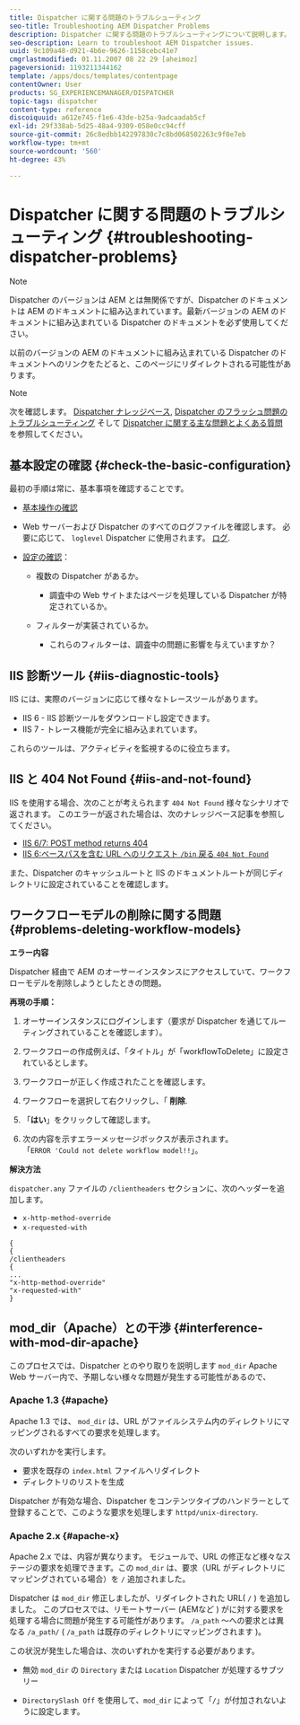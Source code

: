 ```yaml
---
title: Dispatcher に関する問題のトラブルシューティング
seo-title: Troubleshooting AEM Dispatcher Problems
description: Dispatcher に関する問題のトラブルシューティングについて説明します。
seo-description: Learn to troubleshoot AEM Dispatcher issues.
uuid: 9c109a48-d921-4b6e-9626-1158cebc41e7
cmgrlastmodified: 01.11.2007 08 22 29 [aheimoz]
pageversionid: 1193211344162
template: /apps/docs/templates/contentpage
contentOwner: User
products: SG_EXPERIENCEMANAGER/DISPATCHER
topic-tags: dispatcher
content-type: reference
discoiquuid: a612e745-f1e6-43de-b25a-9adcaadab5cf
exl-id: 29f338ab-5d25-48a4-9309-058e0cc94cff
source-git-commit: 26c8edbb142297830c7c8bd068502263c9f0e7eb
workflow-type: tm+mt
source-wordcount: '560'
ht-degree: 43%

---
```


# Dispatcher に関する問題のトラブルシューティング {#troubleshooting-dispatcher-problems}

>[!NOTE]
>
>Dispatcher のバージョンは AEM とは無関係ですが、Dispatcher のドキュメントは AEM のドキュメントに組み込まれています。最新バージョンの AEM のドキュメントに組み込まれている Dispatcher のドキュメントを必ず使用してください。
>
>以前のバージョンの AEM のドキュメントに組み込まれている Dispatcher のドキュメントへのリンクをたどると、このページにリダイレクトされる可能性があります。

>[!NOTE]
>
>次を確認します。 [Dispatcher ナレッジベース](https://helpx.adobe.com/experience-manager/kb/index/dispatcher.html), [Dispatcher のフラッシュ問題のトラブルシューティング](https://experienceleague.adobe.com/search.html?lang=en#q=troubleshooting%20dispatcher%20flushing%20issues&amp;sort=relevancy&amp;f:el_product=[Experience%20Manager]) そして [Dispatcher に関する主な問題とよくある質問](dispatcher-faq.md) を参照してください。

## 基本設定の確認 {#check-the-basic-configuration}

最初の手順は常に、基本事項を確認することです。

* [基本操作の確認](/help/using/dispatcher-configuration.md#confirming-basic-operation)
* Web サーバーおよび Dispatcher のすべてのログファイルを確認します。 必要に応じて、 `loglevel` Dispatcher に使用されます。 [ログ](/help/using/dispatcher-configuration.md#logging).

* [設定の確認](/help/using/dispatcher-configuration.md)：

   * 複数の Dispatcher があるか。

      * 調査中の Web サイトまたはページを処理している Dispatcher が特定されているか。
   * フィルターが実装されているか。

      * これらのフィルターは、調査中の問題に影響を与えていますか？


## IIS 診断ツール {#iis-diagnostic-tools}

IIS には、実際のバージョンに応じて様々なトレースツールがあります。

* IIS 6 - IIS 診断ツールをダウンロードし設定できます。
* IIS 7 - トレース機能が完全に組み込まれています。

これらのツールは、アクティビティを監視するのに役立ちます。

## IIS と 404 Not Found {#iis-and-not-found}

IIS を使用する場合、次のことが考えられます `404 Not Found` 様々なシナリオで返されます。 このエラーが返された場合は、次のナレッジベース記事を参照してください。

* [IIS 6/7: POST method returns 404](https://helpx.adobe.com/experience-manager/kb/IIS6IsapiFilters.html)
* [IIS 6:ベースパスを含む URL へのリクエスト `/bin` 戻る `404 Not Found`](https://helpx.adobe.com/experience-manager/kb/RequestsToBinDirectoryFailInIIS6.html)

また、Dispatcher のキャッシュルートと IIS のドキュメントルートが同じディレクトリに設定されていることを確認します。

## ワークフローモデルの削除に関する問題 {#problems-deleting-workflow-models}

**エラー内容**

Dispatcher 経由で AEM のオーサーインスタンスにアクセスしていて、ワークフローモデルを削除しようとしたときの問題。

**再現の手順：**

1. オーサーインスタンスにログインします（要求が Dispatcher を通じてルーティングされていることを確認します）。
1. ワークフローの作成例えば、「タイトル」が「workflowToDelete」に設定されているとします。
1. ワークフローが正しく作成されたことを確認します。
1. ワークフローを選択して右クリックし、「 **削除**.

1. 「**はい**」をクリックして確認します。
1. 次の内容を示すエラーメッセージボックスが表示されます。\
   「`ERROR 'Could not delete workflow model!!`」。

**解決方法**

`dispatcher.any` ファイルの `/clientheaders` セクションに、次のヘッダーを追加します。

* `x-http-method-override`
* `x-requested-with`

```
{  
{  
/clientheaders  
{  
...  
"x-http-method-override"  
"x-requested-with"  
}
```

## mod_dir（Apache）との干渉 {#interference-with-mod-dir-apache}

このプロセスでは、Dispatcher とのやり取りを説明します `mod_dir` Apache Web サーバー内で、予期しない様々な問題が発生する可能性があるので、

### Apache 1.3 {#apache}

Apache 1.3 では、 `mod_dir` は、URL がファイルシステム内のディレクトリにマッピングされるすべての要求を処理します。

次のいずれかを実行します。

* 要求を既存の `index.html` ファイルへリダイレクト
* ディレクトリのリストを生成

Dispatcher が有効な場合、Dispatcher をコンテンツタイプのハンドラーとして登録することで、このような要求を処理します `httpd/unix-directory`.

### Apache 2.x {#apache-x}

Apache 2.x では、内容が異なります。 モジュールで、URL の修正など様々なステージの要求を処理できます。この `mod_dir` は、要求（URL がディレクトリにマッピングされている場合）を `/` 追加されました。

Dispatcher は `mod_dir` 修正しましたが、リダイレクトされた URL( `/` ) を追加しました。 このプロセスでは、リモートサーバー (AEMなど ) がに対する要求を処理する場合に問題が発生する可能性があります。 `/a_path` ～への要求とは異なる `/a_path/` ( `/a_path` は既存のディレクトリにマッピングされます )。

この状況が発生した場合は、次のいずれかを実行する必要があります。

* 無効 `mod_dir` の `Directory` または `Location` Dispatcher が処理するサブツリー

* `DirectorySlash Off` を使用して、`mod_dir` によって「`/`」が付加されないように設定します。
